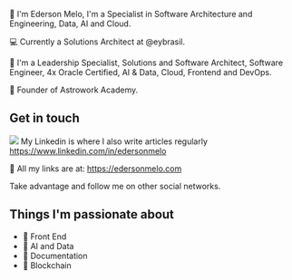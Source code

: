 🚀 I'm Ederson Melo, I'm a Specialist in Software Architecture and Engineering, Data, AI and Cloud.

💻 Currently a Solutions Architect at @eybrasil.

🧭 I'm a Leadership Specialist, Solutions and Software Architect, Software Engineer, 4x Oracle Certified, AI & Data, Cloud, Frontend and DevOps.

🦙 Founder of Astrowork Academy.

## Get in touch
[![](https://img.shields.io/badge/linkedin-blue)](https://www.linkedin.com/in/edersonmelo/) My Linkedin is where I also write articles regularly https://www.linkedin.com/in/edersonmelo

💙 All my links are at: https://edersonmelo.com

Take advantage and follow me on other social networks.

## Things I'm passionate about

- 💬 Front End
- 🤖 AI and Data
- 🧠 Documentation
- 🔲 Blockchain
